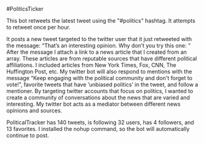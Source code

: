 #PoliticsTicker

This bot retweets the latest tweet using the "#politics" hashtag. It attempts to retweet once per hour.

It posts a new tweet targeted to the twitter user that it just retweeted with the message: “That’s an interesting opinion. Why don’t you try this one: ” After the message I attach a link to a news article that I created from an array. These articles are from reputable sources that have different political affiliations. I included articles from New York Times, Fox, CNN, The Huffington Post, etc. My twitter bot will also respond to mentions with the message “Keep engaging with the political community and don't forget to vote!”, favorite tweets that have ‘unbiased politics’ in the tweet, and follow a mentioner. By targeting twitter accounts that focus on politics, I wanted to create a community of conversations about the news that are varied and interesting. My twitter bot acts as a mediator between different news opinions and sources. 

PoliticalTracker has 140 tweets, is following 32 users, has 4 followers, and 13 favorites. I installed the nohup command, so the bot will automatically continue to post.
